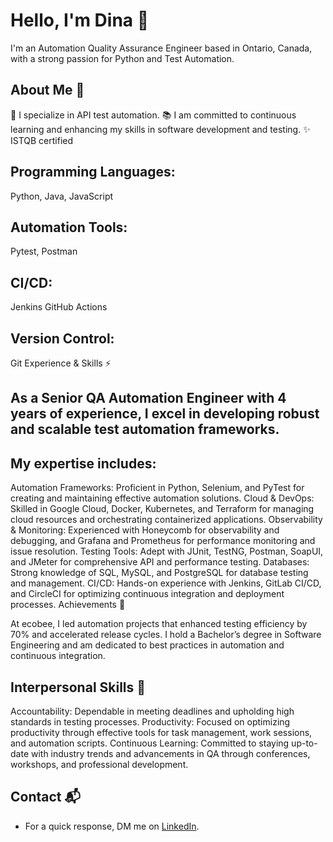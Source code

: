 # Hello, I'm Dina 👋

I'm an Automation Quality Assurance Engineer based in Ontario, Canada, with a strong passion for Python and Test Automation.

## About Me 🌱

🤖 I specialize in API test automation.
📚 I am committed to continuous learning and enhancing my skills in software development and testing.
✨ ISTQB certified


## Programming Languages:
Python, Java, JavaScript
## Automation Tools:
Pytest,
Postman
## CI/CD:
Jenkins
GitHub Actions
## Version Control:
Git
Experience & Skills ⚡

## As a Senior QA Automation Engineer with 4 years of experience, I excel in developing robust and scalable test automation frameworks.
## My expertise includes:

Automation Frameworks: Proficient in Python, Selenium, and PyTest for creating and maintaining effective automation solutions.
Cloud & DevOps: Skilled in Google Cloud, Docker, Kubernetes, and Terraform for managing cloud resources and orchestrating containerized applications.
Observability & Monitoring: Experienced with Honeycomb for observability and debugging, and Grafana and Prometheus for performance monitoring and issue resolution.
Testing Tools: Adept with JUnit, TestNG, Postman, SoapUI, and JMeter for comprehensive API and performance testing.
Databases: Strong knowledge of SQL, MySQL, and PostgreSQL for database testing and management.
CI/CD: Hands-on experience with Jenkins, GitLab CI/CD, and CircleCI for optimizing continuous integration and deployment processes.
Achievements 🌟

At ecobee, I led automation projects that enhanced testing efficiency by 70% and accelerated release cycles. I hold a Bachelor’s degree in Software Engineering and am dedicated to best practices in automation and continuous integration.

## Interpersonal Skills 🤝

Accountability: Dependable in meeting deadlines and upholding high standards in testing processes.
Productivity: Focused on optimizing productivity through effective tools for task management, work sessions, and automation scripts.
Continuous Learning: Committed to staying up-to-date with industry trends and advancements in QA through conferences, workshops, and professional development.

## Contact 📬

- For a quick response, DM me on [LinkedIn](https://www.linkedin.com/in/dina-butko/?locale=en_US).


